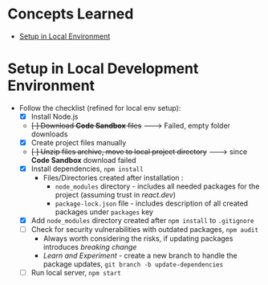 # Concepts Learned
- [Setup in Local Environment](#setup-in-local-development-environment)


# Setup in Local Development Environment
- Follow the checklist (refined for local env setup):
    - [X] Install Node.js
    - <s>[ ] Download **Code Sandbox** files</s> ---> Failed, empty folder downloads
    - [X] Create project files manually
    - <s>[ ] Unzip files archive, move to local project directory</s> ---> since **Code Sandbox** download failed
    - [X] Install dependencies, `npm install`
        - Files/Directories created after installation : 
            - `node_modules` directory - includes all needed packages for the project (assuming trust in *react.dev*)
            - `package-lock.json` file - includes description of all created packages under `packages` key
    - [X] Add `node_modules` directory created after `npm install` to `.gitignore`
    - [ ] Check for security vulnerabilities with outdated packages, `npm audit`
        - Always worth considering the risks, if updating packages introduces *breaking change*
        - *Learn and Experiment* - create a new branch to handle the package updates, `git branch -b update-dependencies`
    - [ ] Run local server, `npm start`
